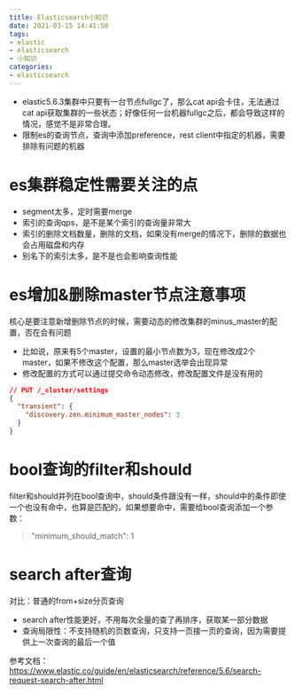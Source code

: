```yaml
---
title: Elasticsearch小知识
date: 2021-03-15 14:41:50
tags:
- elastic
- elasticsearch
- 小知识
categories:
- elasticsearch
---
```


- elastic5.6.3集群中只要有一台节点fullgc了，那么cat api会卡住，无法通过cat api获取集群的一些状态；好像任何一台机器fullgc之后，都会导致这样的情况，感觉不是非常合理。
- 限制es的查询节点，查询中添加preference，rest client中指定的机器，需要排除有问题的机器

# es集群稳定性需要关注的点

- segment太多，定时需要merge
- 索引的查询qps，是不是某个索引的查询量非常大
- 索引的删除文档数量，删除的文档，如果没有merge的情况下，删除的数据也会占用磁盘和内存
- 别名下的索引太多，是不是也会影响查询性能

# es增加&删除master节点注意事项

核心是要注意新增删除节点的时候，需要动态的修改集群的minus_master的配置，否在会有问题

- 比如说，原来有5个master，设置的最小节点数为3，现在修改成2个master，如果不修改这个配置，那么master选举会出现异常
- 修改配置的方式可以通过提交命令动态修改，修改配置文件是没有用的

```json
// PUT /_cluster/settings
{
  "transient": {
    "discovery.zen.minimum_master_nodes": 3
  }
}
```

# bool查询的filter和should

filter和should并列在bool查询中，should条件跟没有一样，should中的条件即使一个也没有命中，也算是匹配的，如果想要命中，需要给bool查询添加一个参数：

> "minimum_should_match": 1

# search after查询

对比：普通的from+size分页查询

- search after性能更好，不用每次全量的查了再排序，获取某一部分数据
- 查询局限性：不支持随机的页数查询，只支持一页接一页的查询，因为需要提供上一次查询的最后一个值

参考文档：https://www.elastic.co/guide/en/elasticsearch/reference/5.6/search-request-search-after.html